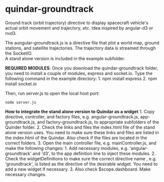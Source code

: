 # quindar-groundtrack
Ground track (orbit trajectory) directive to display spacecraft vehicle's actual orbit movement and trajectory, etc.  Idea inspired by angular-d3 or nvd3.

The aungular-groundtrack.js is a directive file that plot a world map, ground stations, and satellite trajectories.  The trajectory data is streamed through the SocketIO.  
A stand alone version is included in the example subfolder. 

**REQUIRED MODULES**: 
Once you download the quindar-groundtrack folder, you need to install a couple of modules, express and socket.io.  Type the following command in the example directory:
	1. npm install express
	2. npm install socket.io

Then, run server.js to open the local host port: 

	node server.js
	
**How to integrate the stand alone version to Quindar as a widget**
	1. Copy directive, controller, and factory files, e.g. angular-groundtrack.js, app-groundtrack.js, and factory-groundtrack.js, to appropriate subfolders of the Quinder folder.
	2. Check the links and files the index.html file of the stand alone version uses.  You need to make sure these links and files are listed in the index.html of the Quindar.  Also check if the files are located in the correct folders.
	3. Open the main controller file, e.g. mainController.js, and make the following changes:
		1. Add necessary modules, e.g. 'angular-groundtrack' and 'd3', to the app definition line to inject these modules.
		2. Check the widgetDefinitions to make sure the correct directive name , e.g. 'groundtrack', is listed as the directive of the desirable widget.  You need to add a new widget if necessary.
		3. Also check $scope.dashboard.  Make necessary changes.